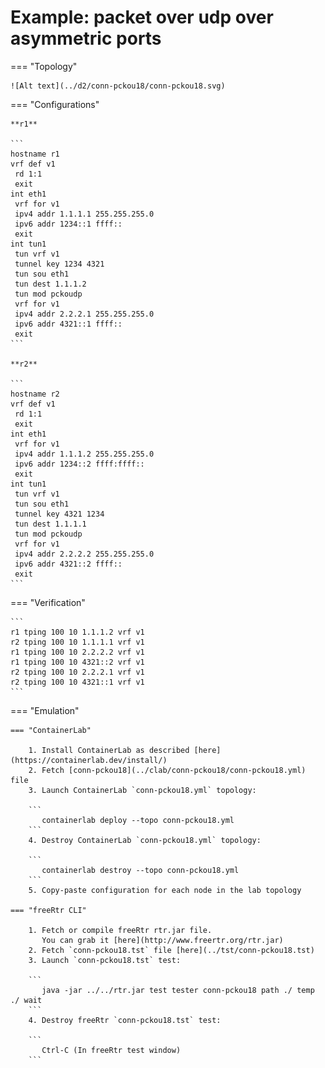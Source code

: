 # Example: packet over udp over asymmetric ports

=== "Topology"

    ![Alt text](../d2/conn-pckou18/conn-pckou18.svg)

=== "Configurations"

    **r1**

    ```
    hostname r1
    vrf def v1
     rd 1:1
     exit
    int eth1
     vrf for v1
     ipv4 addr 1.1.1.1 255.255.255.0
     ipv6 addr 1234::1 ffff::
     exit
    int tun1
     tun vrf v1
     tunnel key 1234 4321
     tun sou eth1
     tun dest 1.1.1.2
     tun mod pckoudp
     vrf for v1
     ipv4 addr 2.2.2.1 255.255.255.0
     ipv6 addr 4321::1 ffff::
     exit
    ```

    **r2**

    ```
    hostname r2
    vrf def v1
     rd 1:1
     exit
    int eth1
     vrf for v1
     ipv4 addr 1.1.1.2 255.255.255.0
     ipv6 addr 1234::2 ffff:ffff::
     exit
    int tun1
     tun vrf v1
     tun sou eth1
     tunnel key 4321 1234
     tun dest 1.1.1.1
     tun mod pckoudp
     vrf for v1
     ipv4 addr 2.2.2.2 255.255.255.0
     ipv6 addr 4321::2 ffff::
     exit
    ```

=== "Verification"

    ```
    r1 tping 100 10 1.1.1.2 vrf v1
    r2 tping 100 10 1.1.1.1 vrf v1
    r1 tping 100 10 2.2.2.2 vrf v1
    r1 tping 100 10 4321::2 vrf v1
    r2 tping 100 10 2.2.2.1 vrf v1
    r2 tping 100 10 4321::1 vrf v1
    ```

=== "Emulation"

    === "ContainerLab"

        1. Install ContainerLab as described [here](https://containerlab.dev/install/)  
        2. Fetch [conn-pckou18](../clab/conn-pckou18/conn-pckou18.yml) file  
        3. Launch ContainerLab `conn-pckou18.yml` topology:  

        ```
           containerlab deploy --topo conn-pckou18.yml  
        ```
        4. Destroy ContainerLab `conn-pckou18.yml` topology:  

        ```
           containerlab destroy --topo conn-pckou18.yml  
        ```
        5. Copy-paste configuration for each node in the lab topology

    === "freeRtr CLI"

        1. Fetch or compile freeRtr rtr.jar file.  
           You can grab it [here](http://www.freertr.org/rtr.jar)  
        2. Fetch `conn-pckou18.tst` file [here](../tst/conn-pckou18.tst)  
        3. Launch `conn-pckou18.tst` test:  

        ```
           java -jar ../../rtr.jar test tester conn-pckou18 path ./ temp ./ wait
        ```
        4. Destroy freeRtr `conn-pckou18.tst` test:  

        ```
           Ctrl-C (In freeRtr test window)
        ```

